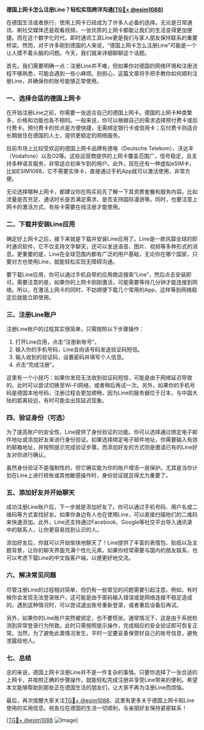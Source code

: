 **德国上网卡怎么注册Line？轻松实现跨洋沟通[[TG💪+ @esim1088](https://t.me/s/esim1088)]**

在德国生活或者旅行，使用上网卡已经成为了许多人必备的选择。无论是日常通讯、刷社交媒体还是观看视频，一张优质的上网卡都能让我们的生活变得更加便捷。而在这个数字化时代，即时通讯工具Line更是我们与家人朋友保持联系的重要桥梁。然而，对于许多刚到德国的人来说，“德国上网卡怎么注册Line”可能是一个让人摸不着头脑的问题。今天，我们就来详细聊聊这个话题。

首先，我们需要明确一点：注册Line并不难，但如果你对德国的网络环境和注册流程不够熟悉，可能会遇到一些小麻烦。别担心，这篇文章将手把手教你如何顺利注册Line，并确保你的账号能够正常使用。

### **一、选择合适的德国上网卡**

在开始注册Line之前，你需要一张适合自己的德国上网卡。德国的上网卡种类繁多，价格和功能也各不相同。一般来说，你可以根据自己的需求选择预付费卡或后付费卡。预付费卡的优点是方便快捷，无需绑定银行卡或信用卡；后付费卡则适合长期居住在德国的人士，提供更稳定的网络服务。

目前市场上比较受欢迎的德国上网卡品牌有德电（Deutsche Telekom）、沃达丰（Vodafone）以及O2等。这些运营商提供的上网卡覆盖范围广，信号稳定，且支持多种语言服务，非常适合初来乍到的用户。此外，现在还有一种虚拟eSIM卡，比如ESIM1088，它不需要实体卡，直接通过手机App就可以激活使用，非常方便。

无论选择哪种上网卡，都建议你在购买前先了解一下其资费套餐和服务内容。比如流量是否充足、通话时长是否满足需求、是否支持国际漫游等。同时，也要注意上网卡的激活方式，有些卡需要在线注册才能使用。

### **二、下载并安装Line应用**

确定好上网卡之后，接下来就是下载并安装Line应用了。Line是一款风靡全球的即时通讯软件，它不仅支持文字聊天，还可以发送语音、图片、视频等多种形式的消息。更重要的是，Line在全球范围内都有广泛的用户基础，无论你在哪个国家，只要对方也使用Line，就能轻松实现无障碍沟通。

要下载Line应用，你可以通过手机自带的应用商店搜索“Line”，然后点击安装即可。需要注意的是，如果你的上网卡刚刚激活，可能需要等待几分钟才能连接到网络。所以，在激活上网卡的同时，不妨顺便下载几个常用的App，这样等到网络稳定后就能立即使用。

### **三、注册Line账户**

注册Line账户的过程其实很简单，只需按照以下步骤操作：

1. 打开Line应用，点击“注册新账号”。
2. 输入你的手机号码，Line会向该号码发送验证码短信。
3. 输入收到的验证码，设置密码并填写个人信息。
4. 点击“完成注册”。

这里有一个小技巧：如果你发现无法收到验证码短信，可能是由于网络延迟导致的。此时可以尝试切换至Wi-Fi网络，或者稍后再试一次。另外，如果你的手机号码是德国本地号码，注册过程会更加顺畅，因为Line的服务器位于日本，与中国大陆的距离较远，有时可能会出现延迟现象。

### **四、验证身份（可选）**

为了提高账户的安全性，Line提供了身份验证的功能。你可以选择通过绑定电子邮件地址或添加好友来进行身份验证。如果选择绑定电子邮件地址，你需要输入有效的邮箱地址，并按照提示完成验证步骤。而添加好友的方式则是邀请已有的Line好友对你进行确认。

虽然身份验证不是强制性的，但它确实能为你的账户增添一层保护。尤其是当你计划在Line上进行转账或其他敏感操作时，身份验证就显得尤为重要了。

### **五、添加好友并开始聊天**

成功注册Line账户后，下一步就是添加好友了。你可以通过手机号码、用户名或二维码等方式查找好友。如果你身边有人也在使用Line，可以直接扫描他们的二维码来快速添加。此外，Line还支持通过Facebook、Google等社交平台导入通讯录中的联系人，让你更容易找到认识的人。

添加好友后，你就可以开始愉快地聊天了！Line提供了丰富的表情包、贴纸以及主题背景，让你的聊天界面充满个性化元素。如果你经常需要与国内的朋友联系，也可以考虑下载Line的中文版客户端，以便更好地交流。

### **六、解决常见问题**

尽管注册Line的过程相对简单，但仍有一些常见的问题需要引起注意。例如，有时候你会发现无法登录账户，这可能是由于密码输入错误或是网络连接不稳定造成的。遇到这种情况时，可以尝试退出账号重新登录，或者重启设备后再试。

另外，如果你的Line账户突然被锁定，也不要慌张。通常情况下，这是由于系统检测到异常登录行为所致。此时只需按照提示操作，完成相应的安全验证即可恢复正常。当然，为了避免此类情况发生，平时一定要妥善保管好自己的账号信息，避免泄露给他人。

### **七、总结**

总的来说，德国上网卡注册Line并不是一件复杂的事情。只要你选择了一张合适的上网卡，并按照正确的步骤操作，就能轻松完成注册并享受Line带来的便利。希望本文能够帮助到那些正在德国生活的朋友们，让大家不再为注册Line而烦恼。

最后，再次提醒大家关注[TG💪+ @esim1088](https://t.me/s/esim1088)，这里有更多关于德国上网卡和Line使用的实用信息。祝各位在德国的生活一切顺利，与亲朋好友保持紧密联系！

[[TG💪+ @esim1088](https://t.me/s/esim1088) ![Image](https://i.postimg.cc/4NQfJmqS/Snipaste-2025-05-13-00-14-12.png)]